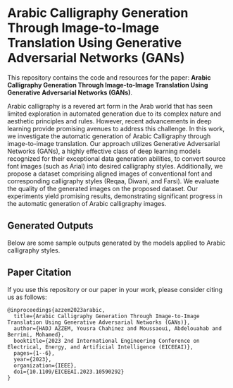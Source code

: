 # Arabic Calligraphy Generation Through Image-to-Image Translation Using Generative Adversarial Networks (GANs)
This repository contains the code and resources for the paper: **Arabic Calligraphy Generation Through Image-to-Image Translation Using Generative Adversarial Networks (GANs)**.

Arabic calligraphy is a revered art form in the Arab world that has seen limited exploration in automated generation due to its complex nature and aesthetic principles and rules. However, recent advancements in deep learning provide promising avenues to address this challenge. In this work, we investigate the automatic generation of Arabic Calligraphy through image-to-image translation. Our approach utilizes Generative Adversarial Networks (GANs), a highly effective class of deep learning models recognized for their exceptional data generation abilities, to convert source font images (such as Arial) into desired calligraphy styles. Additionally, we propose a dataset comprising aligned images of conventional font and corresponding calligraphy styles (Reqaa, Diwani, and Farsi). We evaluate the quality of the generated images on the proposed dataset. Our experiments yield promising results, demonstrating significant progress in the automatic generation of Arabic calligraphy images.

## Generated Outputs
Below are some sample outputs generated by the models applied to Arabic calligraphy styles.




## Paper Citation
If you use this repository or our paper in your work, please consider citing us as follows:

```
@inproceedings{azzem2023arabic,
  title={Arabic Calligraphy Generation Through Image-to-Image Translation Using Generative Adversarial Networks (GANs)},
  author={HADJ AZZEM, Yousra Chahinez and Moussaoui, Abdelouahab and Berrimi, Mohamed},
  booktitle={2023 2nd International Engineering Conference on Electrical, Energy, and Artificial Intelligence (EICEEAI)},
  pages={1--6},
  year={2023},
  organization={IEEE},
  doi={10.1109/EICEEAI.2023.10590292}
}
```

